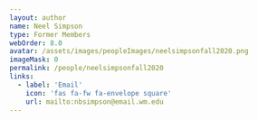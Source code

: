 ```yaml
---
layout: author
name: Neel Simpson
type: Former Members
webOrder: 8.0
avatar: /assets/images/peopleImages/neelsimpsonfall2020.png
imageMask: 0
permalink: /people/neelsimpsonfall2020
links:
  - label: 'Email'
    icon: 'fas fa-fw fa-envelope square'
    url: mailto:nbsimpson@email.wm.edu
---
```

